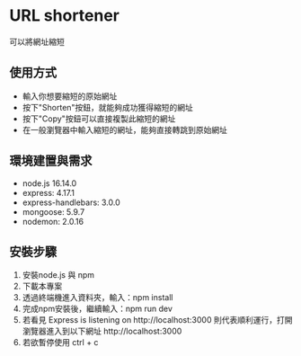# URL shortener

可以將網址縮短

## 使用方式
- 輸入你想要縮短的原始網址
- 按下"Shorten"按鈕，就能夠成功獲得縮短的網址
- 按下"Copy"按鈕可以直接複製此縮短的網址
- 在一般瀏覽器中輸入縮短的網址，能夠直接轉跳到原始網址

## 環境建置與需求
- node.js 16.14.0
- express: 4.17.1
- express-handlebars: 3.0.0
- mongoose: 5.9.7
- nodemon: 2.0.16

## 安裝步驟
1. 安裝node.js 與 npm
2. 下載本專案
3. 透過終端機進入資料夾，輸入：npm install
4. 完成npm安裝後，繼續輸入：npm run dev
5. 若看見 Express is listening on http://localhost:3000 則代表順利運行，打開瀏覽器進入到以下網址 http://localhost:3000
6. 若欲暫停使用 ctrl + c